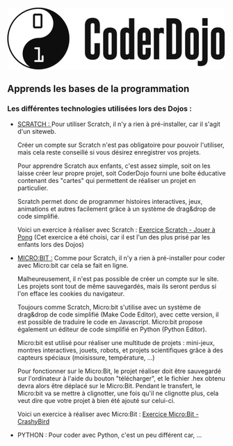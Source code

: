 ![Logo CoderDojo](./images/coderdojo-logo.png)

## Apprends les bases de la programmation

### Les différentes technologies utilisées lors des Dojos :

* [SCRATCH : ](https://scratch.mit.edu/)
    Pour utiliser Scratch, il n'y a rien à pré-installer, car il s'agit d'un siteweb.
    
    Créer un compte sur Scratch n'est pas obligatoire pour pouvoir l'utiliser, mais cela reste conseillé si vous désirez         enregistrer vos projets.
    
    Pour apprendre Scratch aux enfants, c'est assez simple, soit on les laisse créer leur propre projet, 
    soit CoderDojo fourni une boîte éducative contenant des "cartes" qui permettent de réaliser un projet en particulier.
    
    Scratch permet donc de programmer histoires interactives, jeux, animations et autres facilement grâce à un système de         drag&drop de code simplifié.
    
    Voici un exercice à réaliser avec Scratch : [Exercice Scratch - Jouer à Pong](https://github.com/PaulineRoppe/CoderDojo-Workshop/blob/master/ex-scratch.md)
    (Cet exercice a été choisi, car il est l'un des plus prisé par les enfants lors des Dojos)
    
 
 
 * [MICRO:BIT :](https://microbit.org/fr/)
      Comme pour Scratch, il n'y a rien à pré-installer pour coder avec Micro:bit car cela se fait en ligne.
      
      Malheureusement, il n'est pas possible de créer un compte sur le site. Les projets sont tout de même sauvegardés, mais       ils seront perdus si l'on efface les cookies du navigateur.
      
      Toujours comme Scratch, Micro:bit s'utilise avec un système de drag&drop de code simplifié (Make Code Editor), avec           cette version, il est possible de traduire le code en Javascript.
      Micro:bit propose également un éditeur de code simplifié en Python (Python Editor).
      
      Micro:bit est utilisé pour réaliser une multitude de projets : mini-jeux, montres interactives, jouets, robots, et           projets scientifiques grâce à des capteurs spéciaux (moisissure, température, ...) 
      
      Pour fonctionner sur le Micro:Bit, le projet réaliser doit être sauvegardé sur l'ordinateur à l'aide du bouton               "télécharger", et le fichier .hex obtenu devra alors être déplacé sur le Micro:Bit.
      Pendant le transfert, le Micro:bit va se mettre à clignotter, une fois qu'il ne clignotte plus, cela veut dire que           votre projet à bien été ajouté sur celui-ci.
      
      Voici un exercice à réaliser avec Micro:Bit : [Exercice Micro:Bit - CrashyBird](https://github.com/PaulineRoppe/CoderDojo-Workshop/blob/master/ex-microbit.md)
      
      
 * PYTHON : 
      Pour coder avec Python, c'est un peu différent car, ...

